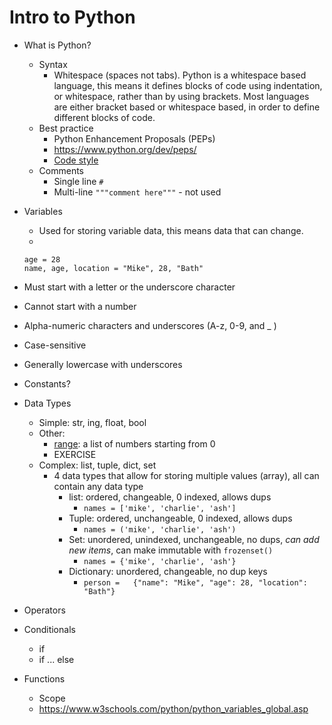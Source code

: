 # Intro to Python

- What is Python?
  - Syntax
    - Whitespace (spaces not tabs). Python is a whitespace based language, this means it defines blocks of code using indentation, or whitespace, rather than by using brackets. Most languages are either bracket based or whitespace based, in order to define different blocks of code.
  - Best practice
    - Python Enhancement Proposals (PEPs)
    - https://www.python.org/dev/peps/
    - [Code style](https://www.python.org/dev/peps/pep-0008/) 
  - Comments
    - Single line `#`
    - Multi-line `"""comment here"""` - not used
  
- Variables
  - Used for storing variable data, this means data that can change. 
  - 
  ```
  age = 28
  name, age, location = "Mike", 28, "Bath"
  ```
 - Must start with a letter or the underscore character 
 - Cannot start with a number
 - Alpha-numeric characters and underscores (A-z, 0-9, and _ )
 - Case-sensitive
 - Generally lowercase with underscores
- Constants?

- Data Types
  - Simple: str, ing, float, bool
  - Other:
    - [range](https://www.w3schools.com/python/ref_func_range.asp): a list of numbers starting from 0
    - EXERCISE
  - Complex: list, tuple, dict, set
    - 4 data types that allow for storing multiple values (array), all can contain any data type
      - list: ordered, changeable, 0 indexed, allows dups 
        - ```names = ['mike', 'charlie', 'ash']```
      - Tuple: ordered, unchangeable, 0 indexed, allows dups
        - ```names = ('mike', 'charlie', 'ash')``` 
      - Set: unordered, unindexed, unchangeable, no dups, *can add new items*, can make immutable with `frozenset()`
        - ```names = {'mike', 'charlie', 'ash'}```
      - Dictionary: unordered, changeable, no dup keys
        - ```person =	{"name": "Mike", "age": 28, "location": "Bath"}```
        





- Operators

- Conditionals
  - if
  - if ... else
 
- Functions
  - Scope
  - https://www.w3schools.com/python/python_variables_global.asp
  
